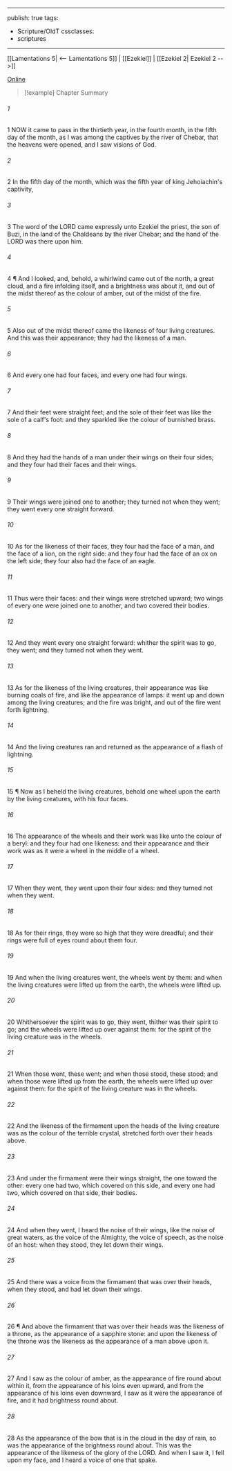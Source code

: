 

---
publish: true
tags:
  - Scripture/OldT
cssclasses:
  - scriptures
---
[[Lamentations 5| <-- Lamentations 5]] | [[Ezekiel]] | [[Ezekiel 2| Ezekiel 2 -->]]

[Online](https://churchofjesuschrist.org/study/scriptures/ot/ezek/1?lang=eng)

>[!example] Chapter Summary
>
###### 1
1 NOW it came to pass in the thirtieth year, in the fourth month, in the fifth day of the month, as I was among the captives by the river of Chebar, that the heavens were opened, and I saw visions of God.
###### 2
2 In the fifth day of the month, which was the fifth year of king Jehoiachin's captivity,
###### 3
3 The word of the LORD came expressly unto Ezekiel the priest, the son of Buzi, in the land of the Chaldeans by the river Chebar; and the hand of the LORD was there upon him.
###### 4
4 ¶ And I looked, and, behold, a whirlwind came out of the north, a great cloud, and a fire infolding itself, and a brightness was about it, and out of the midst thereof as the colour of amber, out of the midst of the fire.
###### 5
5 Also out of the midst thereof came the likeness of four living creatures.  And this was their appearance; they had the likeness of a man.
###### 6
6 And every one had four faces, and every one had four wings.
###### 7
7 And their feet were straight feet; and the sole of their feet was like the sole of a calf's foot: and they sparkled like the colour of burnished brass.
###### 8
8 And they had the hands of a man under their wings on their four sides; and they four had their faces and their wings.
###### 9
9 Their wings were joined one to another; they turned not when they went; they went every one straight forward.
###### 10
10 As for the likeness of their faces, they four had the face of a man, and the face of a lion, on the right side: and they four had the face of an ox on the left side; they four also had the face of an eagle.
###### 11
11 Thus were their faces: and their wings were stretched upward; two wings of every one were joined one to another, and two covered their bodies.
###### 12
12 And they went every one straight forward: whither the spirit was to go, they went; and they turned not when they went.
###### 13
13 As for the likeness of the living creatures, their appearance was like burning coals of fire, and like the appearance of lamps: it went up and down among the living creatures; and the fire was bright, and out of the fire went forth lightning.
###### 14
14 And the living creatures ran and returned as the appearance of a flash of lightning.
###### 15
15 ¶ Now as I beheld the living creatures, behold one wheel upon the earth by the living creatures, with his four faces.
###### 16
16 The appearance of the wheels and their work was like unto the colour of a beryl: and they four had one likeness: and their appearance and their work was as it were a wheel in the middle of a wheel.
###### 17
17 When they went, they went upon their four sides: and they turned not when they went.
###### 18
18 As for their rings, they were so high that they were dreadful; and their rings were full of eyes round about them four.
###### 19
19 And when the living creatures went, the wheels went by them: and when the living creatures were lifted up from the earth, the wheels were lifted up.
###### 20
20 Whithersoever the spirit was to go, they went, thither was their spirit to go; and the wheels were lifted up over against them: for the spirit of the living creature was in the wheels.
###### 21
21 When those went, these went; and when those stood, these stood; and when those were lifted up from the earth, the wheels were lifted up over against them: for the spirit of the living creature was in the wheels.
###### 22
22 And the likeness of the firmament upon the heads of the living creature was as the colour of the terrible crystal, stretched forth over their heads above.
###### 23
23 And under the firmament were their wings straight, the one toward the other: every one had two, which covered on this side, and every one had two, which covered on that side, their bodies.
###### 24
24 And when they went, I heard the noise of their wings, like the noise of great waters, as the voice of the Almighty, the voice of speech, as the noise of an host: when they stood, they let down their wings.
###### 25
25 And there was a voice from the firmament that was over their heads, when they stood, and had let down their wings.
###### 26
26 ¶ And above the firmament that was over their heads was the likeness of a throne, as the appearance of a sapphire stone: and upon the likeness of the throne was the likeness as the appearance of a man above upon it.
###### 27
27 And I saw as the colour of amber, as the appearance of fire round about within it, from the appearance of his loins even upward, and from the appearance of his loins even downward, I saw as it were the appearance of fire, and it had brightness round about.
###### 28
28 As the appearance of the bow that is in the cloud in the day of rain, so was the appearance of the brightness round about.  This was the appearance of the likeness of the glory of the LORD.  And when I saw it, I fell upon my face, and I heard a voice of one that spake.



